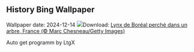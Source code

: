 ## History Bing Wallpaper
Wallpaper date: 2024-12-14
![](https://www.bing.com/th?id=OHR.LynxTree_FR-FR1855644774_UHD.jpg&w=1000)Download: [Lynx de Boréal perché dans un arbre, France (© Marc Chesneau/Getty Images)](https://www.bing.com/th?id=OHR.LynxTree_FR-FR1855644774_UHD.jpg)

Auto get programm by LtgX
